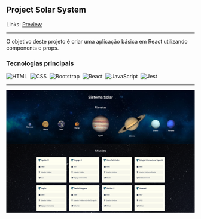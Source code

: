 ## Project Solar System

Links: <a href="https://guyddogl.github.io/trybe-project-solar-system/">Preview</a>
<hr/>

O objetivo deste projeto é criar uma aplicação básica em React utilizando components e props.

### Tecnologias principais
![HTML](https://img.shields.io/badge/-HTML-1b374b?style=for-the-badge&logo=HTML5)&nbsp;
![CSS](https://img.shields.io/badge/-CSS-1b374b?style=for-the-badge&logo=CSS3&logoColor=1572B6)&nbsp;
![Bootstrap](https://img.shields.io/badge/-Bootstrap-1b374b?style=for-the-badge&logo=Bootstrap)&nbsp;
![React](https://img.shields.io/badge/-React-1b374b?style=for-the-badge&logo=React)&nbsp;
![JavaScript](https://img.shields.io/badge/-JavaScript-1b374b?style=for-the-badge&logo=javascript)&nbsp;
![Jest](https://img.shields.io/badge/-Jest-1b374b?style=for-the-badge&logo=jest)&nbsp;
<hr/>

<img src="https://raw.githubusercontent.com/guyddogl/trybe-project-solar-system/main/src/images/solar-system-preview.png" alt="Imagem Preview" />
